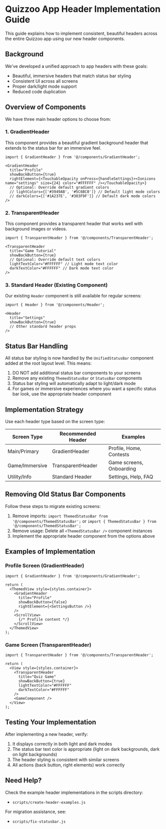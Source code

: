 # Quizzoo App Header Implementation Guide

This guide explains how to implement consistent, beautiful headers across the entire Quizzoo app using our new header components.

## Background

We've developed a unified approach to app headers with these goals:

- Beautiful, immersive headers that match status bar styling
- Consistent UI across all screens
- Proper dark/light mode support
- Reduced code duplication

## Overview of Components

We have three main header options to choose from:

### 1. GradientHeader

This component provides a beautiful gradient background header that extends to the status bar for an immersive feel.

```tsx
import { GradientHeader } from '@/components/GradientHeader';

<GradientHeader 
  title="Profile" 
  showBackButton={true}
  rightElement={<TouchableOpacity onPress={handleSettings}><Ionicons name="settings" size={24} color="#FFFFFF" /></TouchableOpacity>}
  // Optional: Override default gradient colors
  // lightColors={['#3949AB', '#5C6BC0']} // Default light mode colors
  // darkColors={['#1A237E', '#303F9F']} // Default dark mode colors
/>
```

### 2. TransparentHeader

This component provides a transparent header that works well with background images or videos.

```tsx
import { TransparentHeader } from '@/components/TransparentHeader';

<TransparentHeader 
  title="Game Tutorial" 
  showBackButton={true}
  // Optional: Override default text colors
  lightTextColor="#FFFFFF" // Light mode text color 
  darkTextColor="#FFFFFF" // Dark mode text color
/>
```

### 3. Standard Header (Existing Component)

Our existing `Header` component is still available for regular screens:

```tsx
import { Header } from '@/components/Header';

<Header 
  title="Settings" 
  showBackButton={true}
  // Other standard header props
/>
```

## Status Bar Handling

All status bar styling is now handled by the `UnifiedStatusBar` component added at the root layout level. This means:

1. DO NOT add additional status bar components to your screens
2. Remove any existing `ThemedStatusBar` or `StatusBar` components
3. Status bar styling will automatically adapt to light/dark mode
4. For games or immersive experiences where you want a specific status bar look, use the appropriate header component

## Implementation Strategy

Use each header type based on the screen type:

| Screen Type | Recommended Header | Examples |
|-------------|-------------------|----------|
| Main/Primary | GradientHeader | Profile, Home, Contests |
| Game/Immersive | TransparentHeader | Game screens, Onboarding |
| Utility/Info | Standard Header | Settings, Help, FAQ |

## Removing Old Status Bar Components

Follow these steps to migrate existing screens:

1. Remove imports: `import ThemedStatusBar from '@/components/ThemedStatusBar';` or `import { ThemedStatusBar } from '@/components/ThemedStatusBar';`
2. Remove usage: Delete all `<ThemedStatusBar />` component instances
3. Implement the appropriate header component from the options above

## Examples of Implementation

### Profile Screen (GradientHeader)

```tsx
import { GradientHeader } from '@/components/GradientHeader';

return (
  <ThemedView style={styles.container}>
    <GradientHeader 
      title="Profile" 
      showBackButton={false}
      rightElement={<SettingsButton />}
    />
    <ScrollView>
      {/* Profile content */}
    </ScrollView>
  </ThemedView>
);
```

### Game Screen (TransparentHeader)

```tsx
import { TransparentHeader } from '@/components/TransparentHeader';

return (
  <View style={styles.container}>
    <TransparentHeader 
      title="Quiz Game" 
      showBackButton={true}
      lightTextColor="#FFFFFF" 
      darkTextColor="#FFFFFF"
    />
    <GameComponent />
  </View>
);
```

## Testing Your Implementation

After implementing a new header, verify:

1. It displays correctly in both light and dark modes
2. The status bar text color is appropriate (light on dark backgrounds, dark on light backgrounds)
3. The header styling is consistent with similar screens
4. All actions (back button, right elements) work correctly

## Need Help?

Check the example header implementations in the scripts directory:
- `scripts/create-header-examples.js`

For migration assistance, see:
- `scripts/fix-statusbar.js` 